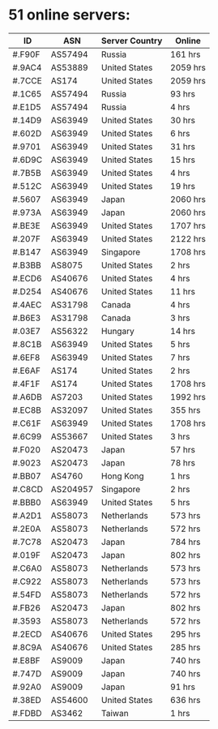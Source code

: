 # 51 online servers:

| ID | ASN | Server Country | Online |
| ------ | ------ | ------ | ------ |
| #.F90F | AS57494 | Russia | 161 hrs |
| #.9AC4 | AS53889 | United States | 2059 hrs |
| #.7CCE | AS174 | United States | 2059 hrs |
| #.1C65 | AS57494 | Russia | 93 hrs |
| #.E1D5 | AS57494 | Russia | 4 hrs |
| #.14D9 | AS63949 | United States | 30 hrs |
| #.602D | AS63949 | United States | 6 hrs |
| #.9701 | AS63949 | United States | 31 hrs |
| #.6D9C | AS63949 | United States | 15 hrs |
| #.7B5B | AS63949 | United States | 4 hrs |
| #.512C | AS63949 | United States | 19 hrs |
| #.5607 | AS63949 | Japan | 2060 hrs |
| #.973A | AS63949 | Japan | 2060 hrs |
| #.BE3E | AS63949 | United States | 1707 hrs |
| #.207F | AS63949 | United States | 2122 hrs |
| #.B147 | AS63949 | Singapore | 1708 hrs |
| #.B3BB | AS8075 | United States | 2 hrs |
| #.ECD6 | AS40676 | United States | 4 hrs |
| #.D254 | AS40676 | United States | 11 hrs |
| #.4AEC | AS31798 | Canada | 4 hrs |
| #.B6E3 | AS31798 | Canada | 3 hrs |
| #.03E7 | AS56322 | Hungary | 14 hrs |
| #.8C1B | AS63949 | United States | 5 hrs |
| #.6EF8 | AS63949 | United States | 7 hrs |
| #.E6AF | AS174 | United States | 2 hrs |
| #.4F1F | AS174 | United States | 1708 hrs |
| #.A6DB | AS7203 | United States | 1992 hrs |
| #.EC8B | AS32097 | United States | 355 hrs |
| #.C61F | AS63949 | United States | 1708 hrs |
| #.6C99 | AS53667 | United States | 3 hrs |
| #.F020 | AS20473 | Japan | 57 hrs |
| #.9023 | AS20473 | Japan | 78 hrs |
| #.BB07 | AS4760 | Hong Kong | 1 hrs |
| #.C8CD | AS204957 | Singapore | 2 hrs |
| #.BBB0 | AS63949 | United States | 5 hrs |
| #.A2D1 | AS58073 | Netherlands | 573 hrs |
| #.2E0A | AS58073 | Netherlands | 572 hrs |
| #.7C78 | AS20473 | Japan | 784 hrs |
| #.019F | AS20473 | Japan | 802 hrs |
| #.C6A0 | AS58073 | Netherlands | 573 hrs |
| #.C922 | AS58073 | Netherlands | 573 hrs |
| #.54FD | AS58073 | Netherlands | 572 hrs |
| #.FB26 | AS20473 | Japan | 802 hrs |
| #.3593 | AS58073 | Netherlands | 572 hrs |
| #.2ECD | AS40676 | United States | 295 hrs |
| #.8C9A | AS40676 | United States | 285 hrs |
| #.E8BF | AS9009 | Japan | 740 hrs |
| #.747D | AS9009 | Japan | 740 hrs |
| #.92A0 | AS9009 | Japan | 91 hrs |
| #.38ED | AS54600 | United States | 636 hrs |
| #.FDBD | AS3462 | Taiwan | 1 hrs |


